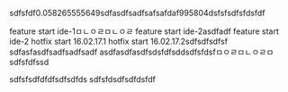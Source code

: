 sdfsfdf0.058265555649sdfasdfsadfsafsafdaf995804dsfsfsdfsfdsfdf

feature start ide-1ㅁㄴㅇㄹㅁㄴㅇㄹ
feature start ide-2asdfadf
feature start ide-2
hotfix start 16.02.17.1
hotfix start 16.02.17.2sdfsdfsdfsf
sdfasfasdfsadfsadfsadf
asdfasdfasdfsdsfdfsddsdfsfdsfㅁㅇㄹㅁㄴㅇㄹㅁsdfsfdfssd

sdfsfsdfdfdfsdfsdfds
sdfsfdsdfsdfdsfdf

